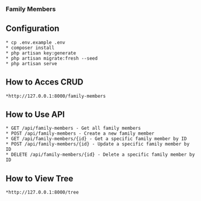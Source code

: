 ### Family Members 

## Configuration

    * cp .env.example .env
    * composer install
    * php artisan key:generate
    * php artisan migrate:fresh --seed
    * php artisan serve

## How to Acces CRUD
    *http://127.0.0.1:8000/family-members

## How to Use API 
    * GET /api/family-members - Get all family members
    * POST /api/family-members - Create a new family member
    * GET /api/family-members/{id} - Get a specific family member by ID
    * POST /api/family-members/{id} - Update a specific family member by ID
    * DELETE /api/family-members/{id} - Delete a specific family member by ID

## How to View Tree 
    *http://127.0.0.1:8000/tree


